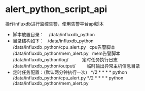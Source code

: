 # alert_python_script_api
操作influxdb进行监控告警，使用告警平台api脚本

- 脚本放置目录：
    /data/influxdb_python
- 目录结构如下：
    /data/influxdb_python
    /data/influxdb_python/cpu_alert.py   cpu告警脚本
    /data/influxdb_python/mem_alert.py   mem告警脚本
    /data/influxdb_python/log/           定时任务执行日志
    /data/influxdb_python/output/         临时输出异常主机信息目录
  
- 定时任务配置：(默认两分钟执行一次)
    */2 * * * * python /data/influxdb_python/cpu_alert.py
    */2 * * * * python /data/influxdb_python/mem_alert.py
